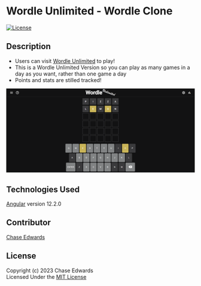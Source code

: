 # Wordle Unlimited - Wordle Clone
[![License](https://img.shields.io/badge/license-The%20MIT%20License-success.svg)](https://shields.io/)


## Description
* Users can visit [Wordle Unlimited](https://cwedwards9.github.io/wordle-clone/) to play!
* This is a Wordle Unlimited Version so you can play as many games in a day as you want, rather than one game a day
* Points and stats are stilled tracked!

![Wordle Clone Preview](/src/assets/images/wordle-clone.png)
     
## Technologies Used
[Angular](https://angular.io/) version 12.2.0

## Contributor
[Chase Edwards](https://github.com/cwedwards9)

## License
Copyright (c) 2023 Chase Edwards    
Licensed Under the [MIT License](License)